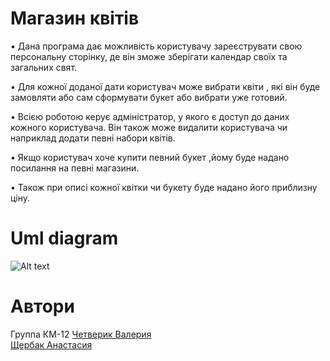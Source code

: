 # Магазин квітів #
 
•	Дана програма дає можливість користувачу зареєструвати свою персональну сторінку, де він зможе зберігати календар своїх та загальних свят. 

•	Для кожної доданої дати користувач може вибрати квіти , які він буде замовляти або сам сформувати букет або вибрати уже готовий. 

•	Всією роботою керує адміністратор, у якого є доступ до даних кожного користувача. Він також може видалити користувача чи наприклад додати певні набори квітів. 

•	Якщо користувач хоче купити певний букет ,йому буде надано посилання на певні магазини. 

•	Також при описі кожної квітки чи букету буде надано його приблизну ціну.

# Uml diagram #
![Alt text](flowers_uml.PNG)

# Автори #
Группа КМ-12
[Четверик Валерия](https://github.com/LeraLeraChetveryk)                                                                    
[Щербак Анастасия](https://github.com/anastasyashcherbak)                                                                   
